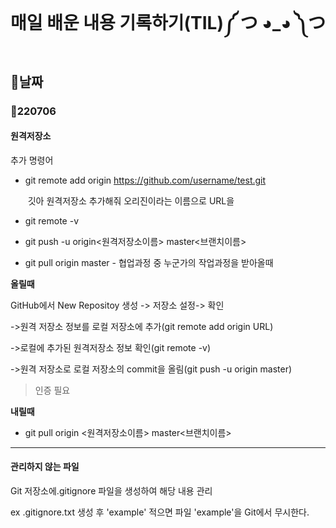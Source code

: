 # 매일 배운 내용 기록하기(TIL)༼ つ ◕_◕ ༽つ

##  🐧날짜

### 🐣220706

#### 원격저장소

 추가 명령어

* git remote add origin https://github.com/username/test.git

  ​      깃아 원격저장소 추가해줘 오리진이라는 이름으로 URL을

* git remote -v

* git push -u origin<원격저장소이름>  master<브랜치이름>
* git pull origin master - 협업과정 중 누군가의 작업과정을 받아올때

 **올릴때**

GitHub에서 New Repositoy 생성 -> 저장소 설정-> 확인 

->원격 저장소 정보를 로컬 저장소에 추가(git remote add origin URL)

->로컬에 추가된 원격저장소 정보 확인(git remote -v)

->원격 저장소로  로컬 저장소의 commit을 올림(git push -u origin master)

> 인증 필요

 **내릴때**

* git pull  origin <원격저장소이름> master<브랜치이름>

***

#### 관리하지 않는 파일

Git 저장소에.gitignore 파일을 생성하여 해당 내용 관리

ex .gitignore.txt 생성 후 'example' 적으면 파일 'example'을 Git에서 무시한다.